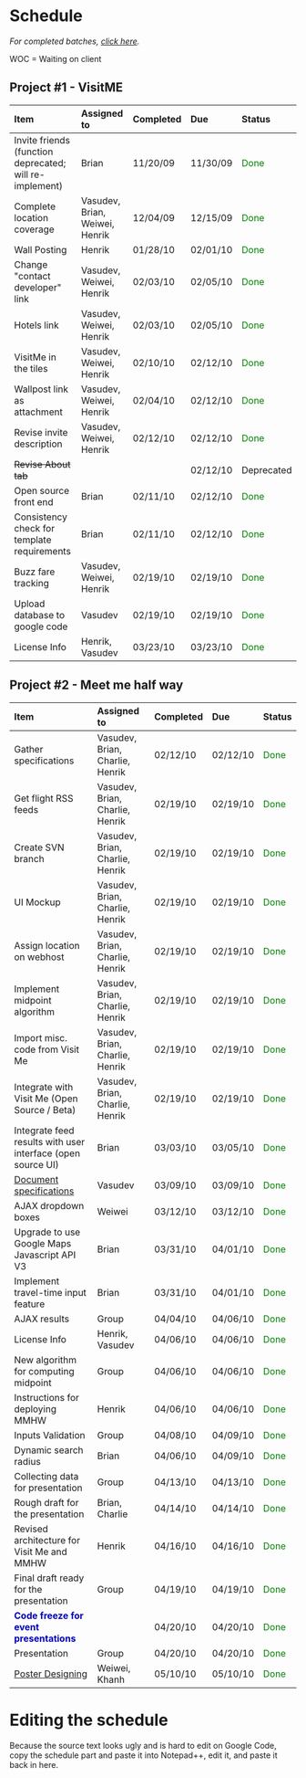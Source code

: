 

# Schedule #
_For completed batches, [click here](ScheduleOld.md)._

WOC = Waiting on client

## Project #1 - VisitME ##
| **Item** | **Assigned to** | **Completed** | **Due** | **Status** |
|:---------|:----------------|:--------------|:--------|:-----------|
| Invite friends (function deprecated; will re-implement)|Brian|11/20/09 | 11/30/09|<font color='green'>Done</font> |
| Complete location coverage			|Vasudev, Brian, Weiwei, Henrik|12/04/09|12/15/09|<font color='green'>Done</font>|
| Wall Posting					|Henrik|01/28/10|02/01/10|<font color='green'>Done</font>|
| Change "contact developer" link		|Vasudev, Weiwei, Henrik|02/03/10|02/05/10|<font color='green'>Done</font>|
| Hotels link					|Vasudev, Weiwei, Henrik|02/03/10|02/05/10|<font color='green'>Done</font>|
| VisitMe in the tiles				|Vasudev, Weiwei, Henrik|02/10/10|02/12/10|<font color='green'>Done</font>|
| Wallpost link as attachment			|Vasudev, Weiwei, Henrik|02/04/10|02/12/10|<font color='green'>Done</font>|
| Revise invite description			|Vasudev, Weiwei, Henrik|02/12/10|02/12/10|<font color='green'>Done</font>|
| ~~Revise About tab~~				|  |  |02/12/10|Deprecated|
| Open source front end			|Brian |02/11/10 |02/12/10|<font color='green'>Done</font> |
| Consistency check for template requirements	|Brian |02/11/10 |02/12/10|<font color='green'>Done</font> |
| Buzz fare tracking				|Vasudev, Weiwei, Henrik|02/19/10|02/19/10|<font color='green'>Done</font>|
| Upload database to google code		|Vasudev|02/19/10|02/19/10|<font color='green'>Done</font>|
| License Info 					|Henrik, Vasudev|03/23/10|03/23/10|<font color='green'>Done</font>|

## Project #2 - Meet me half way ##
| **Item** | **Assigned to** | **Completed** | **Due** | **Status** |
|:---------|:----------------|:--------------|:--------|:-----------|
| Gather specifications			|Vasudev, Brian, Charlie, Henrik|02/12/10|02/12/10|<font color='green'>Done</font>|
| Get flight RSS feeds				|Vasudev, Brian, Charlie, Henrik|02/19/10|02/19/10|<font color='green'>Done</font>|
| Create SVN branch				|Vasudev, Brian, Charlie, Henrik|02/19/10|02/19/10|<font color='green'>Done</font>|
| UI Mockup					|Vasudev, Brian, Charlie, Henrik|02/19/10|02/19/10|<font color='green'>Done</font>|
| Assign location on webhost			|Vasudev, Brian, Charlie, Henrik|02/19/10|02/19/10|<font color='green'>Done</font>|
| Implement midpoint algorithm			|Vasudev, Brian, Charlie, Henrik|02/19/10|02/19/10|<font color='green'>Done</font>|
| Import misc. code from Visit Me		|Vasudev, Brian, Charlie, Henrik|02/19/10|02/19/10|<font color='green'>Done</font>|
| Integrate with Visit Me (Open Source / Beta)	|Vasudev, Brian, Charlie, Henrik|02/19/10|02/19/10|<font color='green'>Done</font>|
| Integrate feed results with user interface (open source UI)	|Brian|03/03/10 |03/05/10| <font color='green'>Done</font>|
| [Document specifications](RequirementsSpecificationProject2.md)			|Vasudev|03/09/10|03/09/10|<font color='green'>Done</font>|
| AJAX dropdown boxes				|Weiwei|03/12/10 |03/12/10| <font color='green'>Done</font> |
| Upgrade to use Google Maps Javascript API V3   |Brian | 03/31/10 | 04/01/10 |<font color='green'>Done</font> |
| Implement travel-time input feature   |Brian | 03/31/10 | 04/01/10 |<font color='green'>Done</font> |
| AJAX results					|Group|04/04/10|04/06/10|<font color='green'>Done</font>|
| License Info 					|Henrik, Vasudev| 04/06/10 |04/06/10|<font color='green'>Done</font> |
| New algorithm for computing midpoint		|Group|04/06/10|04/06/10|<font color='green'>Done</font>|
| Instructions for deploying MMHW		|Henrik|04/06/10|04/06/10|<font color='green'>Done</font>|
| Inputs Validation		                |Group|04/08/10 |04/09/10|<font color='green'>Done</font> |
| Dynamic search radius		        |Brian|04/06/10 |04/09/10|<font color='green'>Done</font> |
| Collecting data for presentation | Group |04/13/10 |04/13/10| <font color='green'>Done</font>|
| Rough draft for the presentation | Brian, Charlie |04/14/10|04/14/10|<font color='green'>Done</font> |
| Revised architecture	for Visit Me and MMHW   |Henrik|04/16/10 |04/16/10|<font color='green'>Done</font> |
| Final draft ready for the presentation | Group |04/19/10 |04/19/10|<font color='green'>Done</font> |
| <font color='#0000BB'><b>Code freeze for event presentations</b></font>		|  |04/20/10|04/20/10|<font color='green'>Done</font>|
| Presentation		                        | Group |04/20/10 |04/20/10| <font color='green'>Done</font>|
| [Poster Designing](http://code.google.com/p/visitme/downloads/detail?name=poster.pptx&can=2&q=) | Weiwei, Khanh |05/10/10 |05/10/10|<font color='green'>Done</font> |

# Editing the schedule #

Because the source text looks ugly and is hard to edit on Google Code, copy the schedule part and paste it into Notepad++, edit it, and paste it back in here.